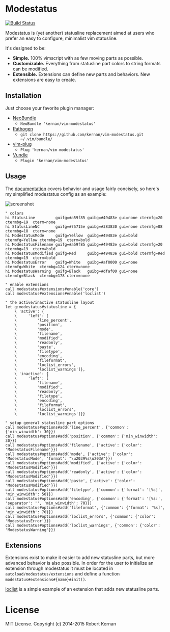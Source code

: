 # Modestatus
[![Build Status](https://travis-ci.org/kernan/vim-modestatus.svg?branch=master)](https://travis-ci.org/kernan/vim-modestatus)

Modestatus is (yet another) statusline replacement aimed at users who prefer
an easy to configure, minimalist vim statusline.

It's designed to be:
- **Simple.** 100% vimscript with as few moving parts as possible.
- **Customizable.** Everything from statusline part colors to string formats
  can be modified.
- **Extensible.** Extensions can define new parts and behaviors. New extensions
  are easy to create.

## Installation

Just choose your favorite plugin manager:

- [NeoBundle][neobundle]
  - `NeoBundle 'kernan/vim-modestatus'`
- [Pathogen][pathogen]
  - `git clone https://github.com/kernan/vim-modestatus.git ~/.vim/bundle/`
- [vim-plug][vim-plug]
  - `Plug 'kernan/vim-modestatus'`
- [Vundle][vundle]
  - `Plugin 'kernan/vim-modestatus'`

## Usage

The [documentation](doc/modestatus.txt) covers behavior and usage fairly
concisely, so here's my simplified modestatus config as an example:

![screenshot][screenshot]

```viml
" colors
hi StatusLine         guifg=#a59f85 guibg=#49483e gui=none ctermfg=20     ctermbg=19  cterm=none
hi StatusLineNC       guifg=#75715e guibg=#383830 gui=none ctermfg=08     ctermbg=18  cterm=none
hi ModestatusMode     guifg=Yellow  guibg=#49483e gui=bold ctermfg=Yellow ctermbg=19  cterm=bold
hi ModestatusFilename guifg=#a59f85 guibg=#49483e gui=bold ctermfg=20     ctermbg=19  cterm=bold
hi ModestatusModified guifg=Red     guibg=#49483e gui=bold ctermfg=Red    ctermbg=19  cterm=bold
hi ModestatusError    guifg=White   guibg=#af0000 gui=none ctermfg=White  ctermbg=124 cterm=none
hi ModestatusWarning  guifg=Black   guibg=#dfaf00 gui=none ctermfg=Black  ctermbg=178 cterm=none

" enable extensions
call modestatus#extensions#enable('core')
call modestatus#extensions#enable('loclist')

" the active/inactive statusline layout
let g:modestatus#statusline = {
    \ 'active': {
    \     'left': [
    \         'line_percent',
    \         'position',
    \         'mode',
    \         'filename',
    \         'modified',
    \         'readonly',
    \         'paste',
    \         'filetype',
    \         'encoding',
    \         'fileformat',
    \         'loclist_errors',
    \         'loclist_warnings']},
    \ 'inactive': {
    \     'left': [
    \         'filename',
    \         'modified',
    \         'readonly',
    \         'filetype',
    \         'encoding',
    \         'fileformat',
    \         'loclist_errors',
    \         'loclist_warnings']}}

" setup general statusline part options
call modestatus#options#add('line_percent', {'common': {'min_winwidth': 30}})
call modestatus#options#add('position', {'common': {'min_winwidth': 30}})
call modestatus#options#add('filename', {'active': {'color': 'ModestatusFilename'}})
call modestatus#options#add('mode', {'active': {'color': 'ModestatusMode', 'format': "\u2039%s\u203A"}})
call modestatus#options#add('modified', {'active': {'color': 'ModestatusModified'}})
call modestatus#options#add('readonly', {'active': {'color': 'ModestatusModified'}})
call modestatus#options#add('paste', {'active': {'color': 'ModestatusModified'}})
call modestatus#options#add('filetype', {'common': {'format': '[%s]', 'min_winwidth': 50}})
call modestatus#options#add('encoding', {'common': {'format': '[%s:', 'separator': '', 'min_winwidth': 70}})
call modestatus#options#add('fileformat', {'common': {'format': '%s]', 'min_winwidth': 70}})
call modestatus#options#add('loclist_errors', {'common': {'color': 'ModestatusError'}})
call modestatus#options#add('loclist_warnings', {'common': {'color': 'ModestatusWarning'}})
```

## Extensions

Extensions exist to make it easier to add new statusline parts, but more
advanced behavior is also possible. In order for the user to initialize an
extension through modestatus it must be located in
`autoload/modestatus/extensions` and define a function
`modestatus#extensions#{name}#init()`.

[loclist](autoload/modestatus/extensions/loclist.vim) is a simple example of an
extension that adds new statusline parts.

# License

MIT License. Copyright (c) 2014-2015 Robert Kernan

[neobundle]:  https://github.com/Shougo/neobundle.vim
[pathogen]:   https://github.com/tpope/vim-pathogen
[screenshot]: https://raw.githubusercontent.com/kernan/vim-modestatus/master/screenshot.png
[vim-plug]:   https://github.com/junegunn/vim-plug
[vundle]:     https://github.com/gmarik/Vundle.vim
